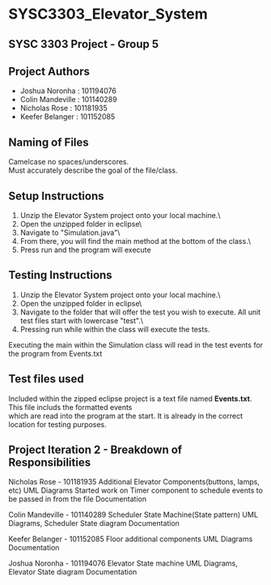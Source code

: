 # SYSC3303_Elevator_System

## SYSC 3303 Project - Group 5

## Project Authors

* Joshua Noronha : 101194076
* Colin Mandeville : 101140289
* Nicholas Rose : 101181935
* Keefer Belanger : 101152085

## Naming of Files
Camelcase no spaces/underscores.\
Must accurately describe the goal of the file/class.

## Setup Instructions
1. Unzip the Elevator System project onto your local machine.\
2. Open the unzipped folder in eclipse\
3. Navigate to "Simulation.java"\
4. From there, you will find the main method at the bottom of the class.\
5. Press run and the program will execute

## Testing Instructions
1. Unzip the Elevator System project onto your local machine.\
2. Open the unzipped folder in eclipse\
3. Navigate to the folder that will offer the test you wish to execute. All unit test files start with lowercase "test".\
4. Pressing run while within the class will execute the tests.

Executing the main within the Simulation class will read in the test events for the program from Events.txt

## Test files used
Included within the zipped eclipse project is a text file named <b>Events.txt</b>. This file includs the formatted events\
which are read into the program at the start. It is already in the correct location for testing purposes.

## Project Iteration 2 - Breakdown of Responsibilities

Nicholas Rose - 101181935
Additional Elevator Components(buttons, lamps, etc)
UML Diagrams
Started work on Timer component to schedule events to be passed in from the file
Documentation

Colin Mandeville - 101140289
Scheduler State Machine(State pattern)
UML Diagrams, Scheduler State diagram
Documentation

Keefer Belanger - 101152085
Floor additional components
UML Diagrams
Documentation

Joshua Noronha - 101194076
Elevator State machine
UML Diagrams, Elevator State diagram
Documentation
